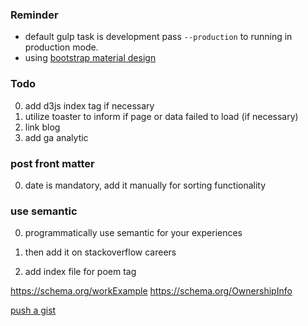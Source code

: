 ### Reminder

  -  default gulp task is development pass `--production` to running
      in production mode.
  - using [bootstrap material design](http://fezvrasta.github.io/bootstrap-material-design)


### Todo
0. add d3js index tag if necessary
0. utilize toaster to inform if page or data failed to load (if necessary)
0. link blog
0. add ga analytic

### post front matter
0. date is mandatory, add it manually for sorting functionality
### use semantic
0. programmatically use semantic for your experiences
0. then add it on stackoverflow careers

0. add index file for poem tag

https://schema.org/workExample
https://schema.org/OwnershipInfo

[push a gist](http://stackoverflow.com/questions/5299526/github-commiting-push-gist)

